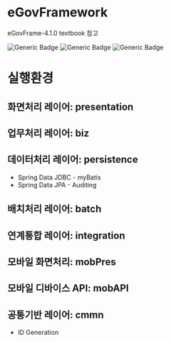 # eGovFramework
eGovFrame-4.1.0 textbook 참고

![Generic Badge](https://img.shields.io/badge/Java-17-brightgreen?style=flat-square)
![Generic Badge](https://img.shields.io/badge/eGovFramework-4.1.0-green?style=flat-square)
![Generic Badge](https://img.shields.io/badge/IntelliJ_IDEA-4.1.0-000000?style=flat-square&logo=IntelliJIDEA&logoColor=white)

# 실행환경

## 화면처리 레이어: presentation

## 업무처리 레이어: biz

## 데이터처리 레이어: persistence
- Spring Data JDBC - myBatis
- Spring Data JPA - Auditing

## 배치처리 레이어: batch

## 연계통합 레이어: integration

## 모바일 화면처리: mobPres

## 모바일 디바이스 API: mobAPI

## 공통기반 레이어: cmmn
- ID Generation